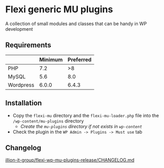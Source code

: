 # Flexi generic MU plugins

A collection of small modules and classes that can be handy in WP development

## Requirements
|           | Minimum | Preferred |
|-----------|---------|-----------|
| PHP       | 7.2     | >8        |
| MySQL     | 5.6     | 8.0       |
| Wordpress | 6.0.0   | 6.4.3     |

## Installation
- Copy the `flexi-mu` directory and the `flexi-mu-loader.php` file into the `/wp-content/mu-plugins` directory
    - _Create the `mu-plugins` directory if not exists in `wp-content`_
- Check the plugin in the `WP Admin -> Plugins -> Must use` tab

## Changelog

[illion-it-group/flexi-wp-mu-plugins-release/CHANGELOG.md](https://github.com/illion-it-group/flexi-wp-mu-plugins-release/blob/main/CHANGELOG.md)

